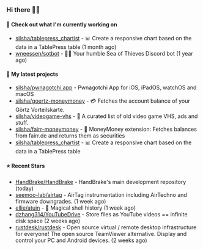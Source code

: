 ### Hi there 🦊👋

#### 👷 Check out what I'm currently working on

- [silsha/tablepress_chartist](https://github.com/silsha/tablepress_chartist) - 📊 Create a responsive chart based on the data in a TablePress table (1 month ago)
- [wneessen/sotbot](https://github.com/wneessen/sotbot) - 🏴‍☠️ Your humble Sea of Thieves Discord bot (1 year ago)

#### 🌱 My latest projects

- [silsha/pwnagotchi.app](https://github.com/silsha/pwnagotchi.app) - Pwnagotchi App for iOS, iPadOS, watchOS and macOS
- [silsha/goertz-moneymoney](https://github.com/silsha/goertz-moneymoney) - 💳 Fetches the account balance of your Görtz Vorteilskarte.
- [silsha/videogame-vhs](https://github.com/silsha/videogame-vhs) - 👾 A curated list of old video game VHS, ads and stuff.
- [silsha/fairr-moneymoney](https://github.com/silsha/fairr-moneymoney) - 💸 MoneyMoney extension: Fetches balances from fairr.de and returns them as securities
- [silsha/tablepress_chartist](https://github.com/silsha/tablepress_chartist) - 📊 Create a responsive chart based on the data in a TablePress table

#### ⭐ Recent Stars

- [HandBrake/HandBrake](https://github.com/HandBrake/HandBrake) - HandBrake&#39;s main development repository  (today)
- [seemoo-lab/airtag](https://github.com/seemoo-lab/airtag) - AirTag instrumentation including AirTechno and firmware downgrades. (1 week ago)
- [ellie/atuin](https://github.com/ellie/atuin) - 🐢 Magical shell history (1 week ago)
- [dzhang314/YouTubeDrive](https://github.com/dzhang314/YouTubeDrive) - Store files as YouTube videos == infinite disk space (2 weeks ago)
- [rustdesk/rustdesk](https://github.com/rustdesk/rustdesk) - Open source virtual / remote desktop infrastructure for everyone! The open source TeamViewer alternative. Display and control your PC and Android devices. (2 weeks ago)
